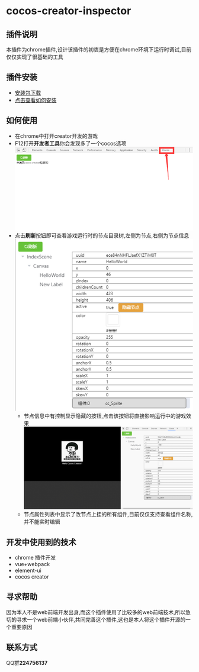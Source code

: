 # cocos-creator-inspector
## 插件说明
本插件为chrome插件,设计该插件的初衷是方便在chrome环境下运行时调试,目前仅仅实现了很基础的工具

## 插件安装
- [安装包下载](dist.crx)   
- [点击查看如何安装](../doc/CreatorInspector/install/README.md)
## 如何使用
- 在chrome中打开creator开发的游戏
- F12打开**开发者工具**你会发现多了一个cocos选项
  ![](../doc/CreatorInspector/scene1.png)
- 点击**刷新**按钮即可查看游戏运行时的节点目录树,左侧为节点,右侧为节点信息
  ![](../doc/CreatorInspector/scene3.png) 
  - 节点信息中有控制显示隐藏的按钮,点击该按钮将直接影响运行中的游戏效果
    ![](../doc/CreatorInspector/showHideNode.gif) 
  - 节点属性列表中显示了改节点上挂的所有组件,目前仅仅支持查看组件名称,并不能实时编辑   
## 开发中使用到的技术
- chrome 插件开发
- vue+webpack
- element-ui    
- cocos creator
## 寻求帮助
因为本人不是web前端开发出身,而这个插件使用了比较多的web前端技术,所以急切的寻求一个web前端小伙伴,共同完善这个插件,这也是本人将这个插件开源的一个重要原因
## 联系方式
QQ群**224756137**
